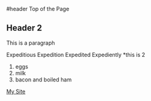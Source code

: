 #header 
Top of the Page

## Header 2

This is a paragraph

Expeditious Expedition Expedited Expediently
*this is 2

1. eggs
2. milk 
3. bacon and boiled ham

[My Site](http://github.com/avnj1984/gh-pages)

